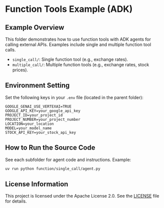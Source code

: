 # Function Tools Example (ADK)

## Example Overview
This folder demonstrates how to use function tools with ADK agents for calling external APIs. Examples include single and multiple function tool calls.

- `single_call/`: Single function tool (e.g., exchange rates).
- `multiple_call/`: Multiple function tools (e.g., exchange rates, stock prices).

## Environment Setting
Set the following keys in your `.env` file (located in the parent folder):

```
GOOGLE_GENAI_USE_VERTEXAI=TRUE
GOOGLE_API_KEY=your_google_api_key
PROJECT_ID=your_project_id
PROJECT_NUMBER=your_project_number
LOCATION=your_location
MODEL=your_model_name
STOCK_API_KEY=your_stock_api_key
```

## How to Run the Source Code
See each subfolder for agent code and instructions. Example:

```bash
uv run python function/single_call/agent.py
```

## License Information
This project is licensed under the Apache License 2.0. See the [LICENSE](../../LICENSE) file for details.
